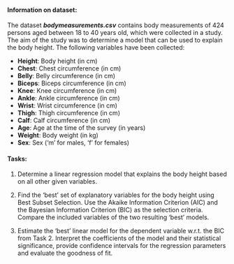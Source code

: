 #### **Information on dataset**:

The dataset ***bodymeasurements.csv*** contains body measurements of 424 persons aged between 18 to 40 years old, which were collected in a study. The aim of the study was to determine a model that can be used to explain the body height. The following variables have been collected:

* **Height**: Body height (in cm)
* **Chest**: Chest circumference (in cm)
* **Belly**: Belly circumference (in cm)
* **Biceps**: Biceps circumference (in cm)
* **Knee**: Knee circumference (in cm)
* **Ankle**: Ankle circumference (in cm)
* **Wrist**: Wrist circumference (in cm)
* **Thigh**: Thigh circumference (in cm)
* **Calf**: Calf circumference (in cm)
* **Age**: Age at the time of the survey (in years)
* **Weight**: Body weight (in kg)
* **Sex**: Sex (‘m’ for males, ‘f’ for females)

#### **Tasks**:

1. Determine a linear regression model that explains the body height based on all
other given variables.

2. Find the ‘best’ set of explanatory variables for the body height using Best Subset
Selection. Use the Akaike Information Criterion (AIC) and the Bayesian Information
Criterion (BIC) as the selection criteria. Compare the included variables of the two
resulting ‘best’ models.

3. Estimate the ‘best’ linear model for the dependent variable w.r.t. the BIC from
Task 2. Interpret the coefficients of the model and their statistical significance,
provide confidence intervals for the regression parameters and evaluate the goodness
of fit.